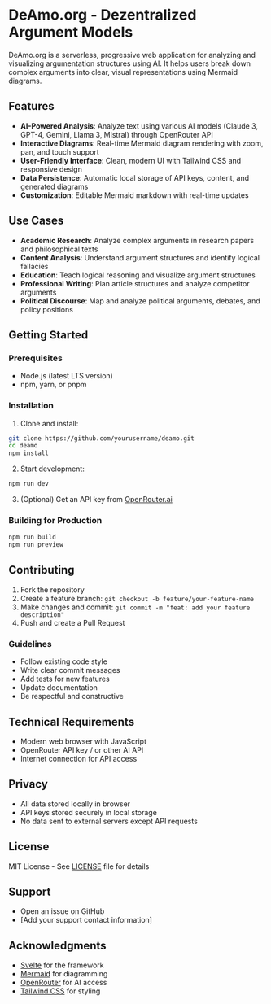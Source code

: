 # DeAmo.org - Dezentralized Argument Models

DeAmo.org is a serverless, progressive web application for analyzing and visualizing argumentation structures using AI. It helps users break down complex arguments into clear, visual representations using Mermaid diagrams.

## Features

- **AI-Powered Analysis**: Analyze text using various AI models (Claude 3, GPT-4, Gemini, Llama 3, Mistral) through OpenRouter API
- **Interactive Diagrams**: Real-time Mermaid diagram rendering with zoom, pan, and touch support
- **User-Friendly Interface**: Clean, modern UI with Tailwind CSS and responsive design
- **Data Persistence**: Automatic local storage of API keys, content, and generated diagrams
- **Customization**: Editable Mermaid markdown with real-time updates

## Use Cases

- **Academic Research**: Analyze complex arguments in research papers and philosophical texts
- **Content Analysis**: Understand argument structures and identify logical fallacies
- **Education**: Teach logical reasoning and visualize argument structures
- **Professional Writing**: Plan article structures and analyze competitor arguments
- **Political Discourse**: Map and analyze political arguments, debates, and policy positions

## Getting Started

### Prerequisites
- Node.js (latest LTS version)
- npm, yarn, or pnpm

### Installation

1. Clone and install:
```bash
git clone https://github.com/yourusername/deamo.git
cd deamo
npm install
```

2. Start development:
```bash
npm run dev
```

3. (Optional) Get an API key from [OpenRouter.ai](https://openrouter.ai)

### Building for Production

```bash
npm run build
npm run preview
```

## Contributing

1. Fork the repository
2. Create a feature branch: `git checkout -b feature/your-feature-name`
3. Make changes and commit: `git commit -m "feat: add your feature description"`
4. Push and create a Pull Request

### Guidelines
- Follow existing code style
- Write clear commit messages
- Add tests for new features
- Update documentation
- Be respectful and constructive

## Technical Requirements

- Modern web browser with JavaScript
- OpenRouter API key / or other AI API 
- Internet connection for API access

## Privacy

- All data stored locally in browser
- API keys stored securely in local storage
- No data sent to external servers except API requests

## License

MIT License - See [LICENSE](LICENSE) file for details

## Support

- Open an issue on GitHub
- [Add your support contact information]

## Acknowledgments

- [Svelte](https://svelte.dev/) for the framework
- [Mermaid](https://mermaid.js.org/) for diagramming
- [OpenRouter](https://openrouter.ai/) for AI access
- [Tailwind CSS](https://tailwindcss.com/) for styling
